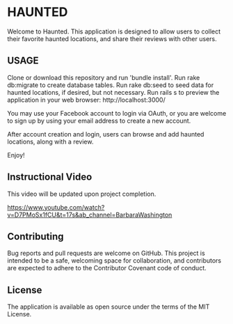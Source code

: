 # HAUNTED

Welcome to Haunted. This application is designed to allow users to collect their favorite haunted locations, and share their reviews with other users. 

## USAGE

Clone or download this repository and run 'bundle install'. 
Run rake db:migrate to create database tables.
Run rake db:seed to seed data for haunted locations, if desired, but not necessary.
Run rails s to preview the application in your web browser: http://localhost:3000/

You may use your Facebook account to login via OAuth, or you are welcome to sign up by using your email address to create a new account.

After account creation and login, users can browse and add haunted locations, along with a review.

Enjoy!

## Instructional Video

This video will be updated upon project completion. 

https://www.youtube.com/watch?v=D7PMoSx1fCU&t=17s&ab_channel=BarbaraWashington

## Contributing

Bug reports and pull requests are welcome on GitHub. This project is intended to be a safe, welcoming space for collaboration, and contributors are expected to adhere to the Contributor Covenant code of conduct.

## License

The application is available as open source under the terms of the MIT License.